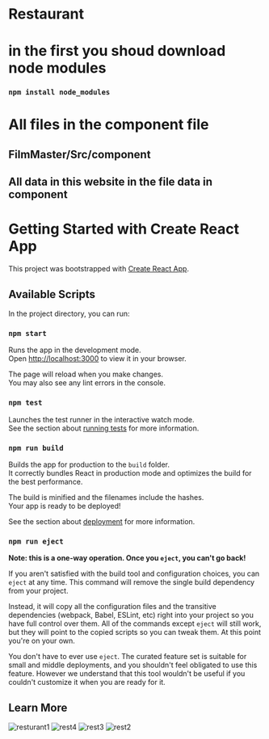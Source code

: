 # Restaurant


# in the first you shoud download node modules

### `npm install node_modules`

# All files in the component file
## FilmMaster/Src/component

## All data in this website in the file data in component  

# Getting Started with Create React App

This project was bootstrapped with [Create React App](https://github.com/facebook/create-react-app).

## Available Scripts

In the project directory, you can run:

### `npm start`

Runs the app in the development mode.\
Open [http://localhost:3000](http://localhost:3000) to view it in your browser.

The page will reload when you make changes.\
You may also see any lint errors in the console.

### `npm test`

Launches the test runner in the interactive watch mode.\
See the section about [running tests](https://facebook.github.io/create-react-app/docs/running-tests) for more information.

### `npm run build`

Builds the app for production to the `build` folder.\
It correctly bundles React in production mode and optimizes the build for the best performance.

The build is minified and the filenames include the hashes.\
Your app is ready to be deployed!

See the section about [deployment](https://facebook.github.io/create-react-app/docs/deployment) for more information.

### `npm run eject`

**Note: this is a one-way operation. Once you `eject`, you can't go back!**

If you aren't satisfied with the build tool and configuration choices, you can `eject` at any time. This command will remove the single build dependency from your project.

Instead, it will copy all the configuration files and the transitive dependencies (webpack, Babel, ESLint, etc) right into your project so you have full control over them. All of the commands except `eject` will still work, but they will point to the copied scripts so you can tweak them. At this point you're on your own.

You don't have to ever use `eject`. The curated feature set is suitable for small and middle deployments, and you shouldn't feel obligated to use this feature. However we understand that this tool wouldn't be useful if you couldn't customize it when you are ready for it.

## Learn More

![resturant1](https://github.com/Ahmedanwersaber/FilmMaster/assets/99138670/c6fdf554-d384-4d83-8022-3d8081ac1015)
![rest4](https://github.com/Ahmedanwersaber/FilmMaster/assets/99138670/e9ce72c4-762a-4d44-8096-4a155c855ab5)
![rest3](https://github.com/Ahmedanwersaber/FilmMaster/assets/99138670/7605bba3-adbb-4ed7-83ae-b2c88818e857)
![rest2](https://github.com/Ahmedanwersaber/FilmMaster/assets/99138670/f8b99235-9bf8-48d1-b5cc-71a505f899a0)

